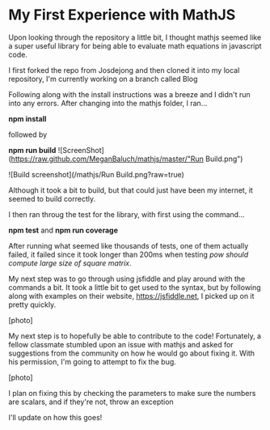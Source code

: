 <h1>My First Experience with MathJS</h1>

Upon looking through the repository a little bit, I thought mathjs seemed like a super useful library for being able to evaluate math equations in javascript code.

I first forked the repo from Josdejong and then cloned it into my local repository, I'm currently working on a branch called Blog

Following along with the install instructions was a breeze and I didn't run into any errors. 
After changing into the mathjs folder, I ran... 

<b>npm install</b>

followed by 

<b>npm run build</b>
![ScreenShot](https://raw.github.com/MeganBaluch/mathjs/master/"Run Build.png")

![Build screenshot](/mathjs/Run Build.png?raw=true)

Although it took a bit to build, but that could just have been my internet, it seemed to build correctly.

I then ran throug the test for the library, with first using the command...

<b>npm test</b> and <b>npm run coverage</b>

After running what seemed like thousands of tests, one of them actually failed, it failed since it took longer than 200ms when testing <i>pow should compute large size of square matrix</i>.

My next step was to go through using jsfiddle and play around with the commands a bit. It took a little bit to get used to the syntax, but by following along with examples on their website, https://jsfiddle.net, I picked up on it pretty quickly.

[photo]

My next step is to hopefully be able to contribute to the code! Fortunately, a fellow classmate stumbled upon an issue with mathjs and asked for suggestions from the community on how he would go about fixing it.
With his permission, I'm going to attempt to fix the bug. 

[photo]

I plan on fixing this by checking the parameters to make sure the numbers are scalars, and if they're not, throw an exception

I'll update on how this goes!




